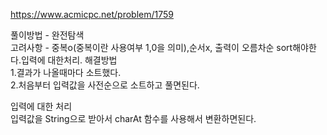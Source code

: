 https://www.acmicpc.net/problem/1759

풀이방법 - 완전탐색  
고려사항 - 중복o(중복이란 사용여부 1,0을 의미),순서x, 출력이 오름차순 sort해야한다.입력에 대한처리.
해결방법  
1.결과가 나올때마다 소트했다.  
2.처음부터 입력값을 사전순으로 소트하고 풀면된다.  

입력에 대한 처리  
입력값을 String으로 받아서 charAt 함수를 사용해서 변환하면된다.
